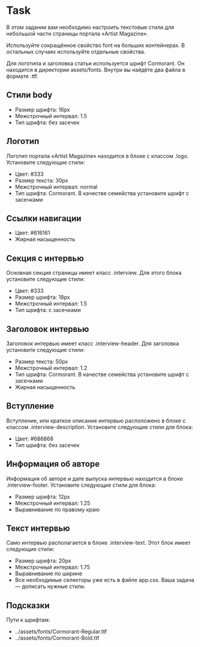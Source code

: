 # Task

В этом задании вам необходимо настроить текстовые стили для небольшой части страницы портала «Artist Magazine».

Используйте сокращённое свойство font на больших контейнерах. В остальных случаях используйте отдельные свойства.

Для логотипа и заголовка статьи используется шрифт Cormorant. Он находится в директории assets/fonts. Внутри вы найдёте два файла в формате .ttf.

## Стили body
* Размер шрифта: 16px
* Межстрочный интервал: 1.5
* Тип шрифта: без засечек

## Логотип
Логотип портала «Artist Magazine» находится в блоке с классом .logo. Установите следующие стили:

* Цвет: #333
* Размер текста: 30px
* Межстрочный интервал: normal
* Тип шрифта: Cormorant. В качестве семейства установите шрифт с засечками

## Ссылки навигации
* Цвет: #616161
* Жирная насыщенность

## Секция с интервью
Основная секция страницы имеет класс .interview. Для этого блока установите следующие стили:

* Цвет: #333
* Размер шрифта: 18px
* Межстрочный интервал: 1.5
* Тип шрифта: с засечками

## Заголовок интервью
Заголовок интервью имеет класс .interview-header. Для заголовка установите следующие стили:

* Размер текста: 50px
* Межстрочный интервал: 1.2
* Тип шрифта: Cormorant. В качестве семейства установите шрифт с засечками
* Жирная насыщенность

## Вступление
Вступление, или краткое описание интервью расположено в блоке с классом .interview-description. Установите следующие стили для блока:

* Цвет: #686868
* Тип шрифта: без засечек

## Информация об авторе
Информация об авторе и дате выпуска интервью находится в блоке .interview-footer. Установите следующие стили для блока:

* Размер шрифта: 12px
* Межстрочный интервал: 1.25
* Выравнивание по правому краю

## Текст интервью
Само интервью располагается в блоке .interview-text. Этот блок имеет следующие стили:

* Размер шрифта: 20px
* Межстрочный интервал: 1.75
* Выравнивание по ширине
* Все необходимые селекторы уже есть в файле app.css. Ваша задача — дописать нужные стили.

## Подсказки
Пути к шрифтам:
* ../assets/fonts/Cormorant-Regular.ttf
* ../assets/fonts/Cormorant-Bold.ttf
